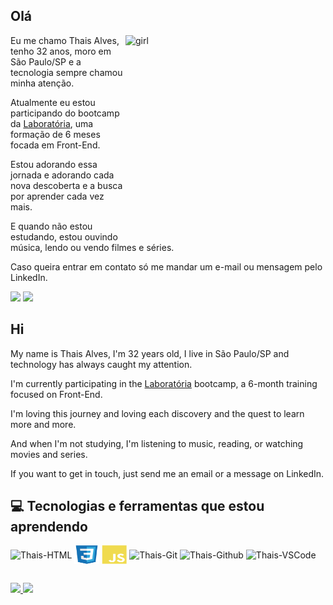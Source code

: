 ## Olá ##
<div>
<img align="right" width="320" height="320" alt="girl" src="https://descodificadas.com.br/wp-content/uploads/2021/02/ilustracao-1.png">
</div>

Eu me chamo Thais Alves, tenho 32 anos, moro em São Paulo/SP e a tecnologia sempre chamou minha atenção.

Atualmente eu estou participando do bootcamp da <a href="https://www.laboratoria.la/br">Laboratória</a>, uma formação de 6 meses focada em Front-End.

Estou adorando essa jornada e adorando cada nova descoberta e a busca por aprender cada vez mais.

E quando não estou estudando, estou ouvindo música, lendo ou vendo filmes e séries.

Caso queira entrar em contato só me mandar um e-mail ou mensagem pelo LinkedIn.

  <a href="https://www.linkedin.com/in/thaisalvespereira93/" target="_blank"><img src="https://img.icons8.com/ios-filled/40/FFFFFF/linkedin-circled--v1.png" target="_blank"></a>
  <a href = "mailto:tathyflor@gmail.com"><img src="https://img.icons8.com/glyph-neue/40/FFFFFF/gmail.png" target="_blank"></a>

## Hi ## 
My name is Thais Alves, I'm 32 years old, I live in São Paulo/SP and technology has always caught my attention.

I'm currently participating in the <a href="https://www.laboratoria.la/br">Laboratória</a> bootcamp, a 6-month training focused on Front-End.

I'm loving this journey and loving each discovery and the quest to learn more and more.

And when I'm not studying, I'm listening to music, reading, or watching movies and series.

If you want to get in touch, just send me an email or a message on LinkedIn.

## 💻 Tecnologias e ferramentas que estou aprendendo ##
<div style="display: inline-block">
    <img align="center" alt="Thais-HTML" height="30" width="40" src="https://cdn.jsdelivr.net/gh/devicons/devicon/icons/html5/html5-original.svg">
  <img align="center" alt="Thais-CSS" height="30" width="40" src="https://raw.githubusercontent.com/devicons/devicon/master/icons/css3/css3-original.svg">
  <img align="center" alt="Thais-Js" height="30" width="40" src="https://raw.githubusercontent.com/devicons/devicon/master/icons/javascript/javascript-plain.svg">
  <img align="center" alt="Thais-Git" height="30" width="40" src="https://cdn.jsdelivr.net/gh/devicons/devicon/icons/git/git-original.svg">
  <img align="center" alt="Thais-Github" height="40" width="40" src="https://img.icons8.com/glyph-neue/64/FFFFFF/github.png">
  <img align="center" alt="Thais-VSCode" height="30" width="40" src="https://cdn.jsdelivr.net/gh/devicons/devicon/icons/vscode/vscode-original.svg">     
</div>

##  ##
<div>
<a href="https://github.com/thaisalvespereira">
<img height="100em" src="https://github-readme-stats.vercel.app/api/top-langs/?username=thaisalvespereira&layout=compact&langs_count=7&theme=dracula"/>
<img height="150em" src="https://github-readme-stats.vercel.app/api?username=thaisalvespereira&show_icons=true&theme=dracula&include_all_commits=true&count_private=true"/>
</div>
